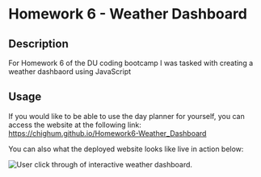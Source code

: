 # Homework 6 - Weather Dashboard

## Description

For Homework 6 of the DU coding bootcamp I was tasked with creating a weather dashbaord using JavaScript

## Usage

If you would like to be able to use the day planner for yourself, you can access the website at the following link: https://chighum.github.io/Homework6-Weather_Dashboard

You can also what the deployed website looks like live in action below:

![User click through of interactive weather dashboard.](./assets/images/)

